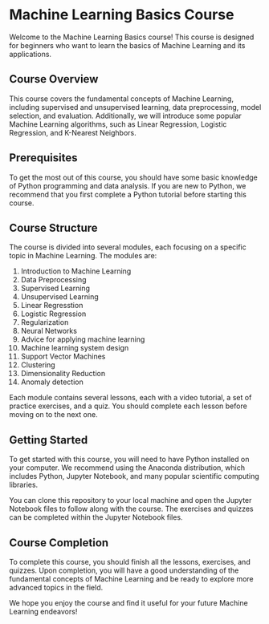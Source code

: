 # Machine Learning Basics Course

Welcome to the Machine Learning Basics course! This course is designed for beginners who want to learn the basics of Machine Learning and its applications.

## Course Overview

This course covers the fundamental concepts of Machine Learning, including supervised and unsupervised learning, data preprocessing, model selection, and evaluation. Additionally, we will introduce some popular Machine Learning algorithms, such as Linear Regression, Logistic Regression, and K-Nearest Neighbors.

## Prerequisites

To get the most out of this course, you should have some basic knowledge of Python programming and data analysis. If you are new to Python, we recommend that you first complete a Python tutorial before starting this course.

## Course Structure

The course is divided into several modules, each focusing on a specific topic in Machine Learning. The modules are:

1. Introduction to Machine Learning
2. Data Preprocessing
3. Supervised Learning
4. Unsupervised Learning
5. Linear Regresstion
6. Logistic Regression
7. Regularization
8. Neural Networks
9. Advice for applying machine learning
9. Machine learning system design
10. Support Vector Machines
11. Clustering
12. Dimensionality Reduction
13. Anomaly detection


Each module contains several lessons, each with a video tutorial, a set of practice exercises, and a quiz. You should complete each lesson before moving on to the next one.

## Getting Started

To get started with this course, you will need to have Python installed on your computer. We recommend using the Anaconda distribution, which includes Python, Jupyter Notebook, and many popular scientific computing libraries.

You can clone this repository to your local machine and open the Jupyter Notebook files to follow along with the course. The exercises and quizzes can be completed within the Jupyter Notebook files.

## Course Completion

To complete this course, you should finish all the lessons, exercises, and quizzes. Upon completion, you will have a good understanding of the fundamental concepts of Machine Learning and be ready to explore more advanced topics in the field.

We hope you enjoy the course and find it useful for your future Machine Learning endeavors!
